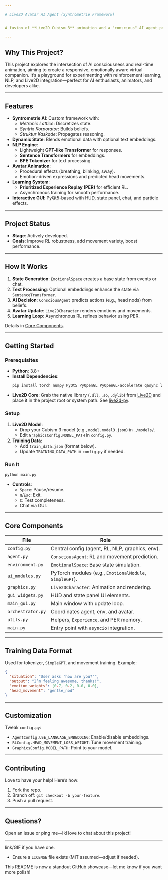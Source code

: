 ```yaml
---

# Live2D Avatar AI Agent (Syntrometrie Framework)


A fusion of **Live2D Cubism 3** animation and a "conscious" AI agent powered by the **Syntrometrie framework**. This project brings an interactive avatar to life, responding to user chat with dynamic **expressions** and **head movements**, driven by reinforcement learning. Built with **PyTorch**, **PyQt5/OpenGL**, and libraries like `live2d-py`, `sentence-transformers`, and `tokenizers`.

---
```


## Why This Project?

This project explores the intersection of AI consciousness and real-time animation, aiming to create a responsive, emotionally aware virtual companion. It’s a playground for experimenting with reinforcement learning, NLP, and Live2D integration—perfect for AI enthusiasts, animators, and developers alike.

---

## Features

- **Syntrometrie AI**: Custom framework with:
  - *Metronic Lattice*: Discretizes state.
  - *Syntrix Korporator*: Builds beliefs.
  - *Struktur Kaskade*: Propagates reasoning.
- **Dynamic State**: Blends emotional data with optional text embeddings.
- **NLP Engine**:
  - Lightweight **GPT-like Transformer** for responses.
  - **Sentence Transformers** for embeddings.
  - **BPE Tokenizer** for text processing.
- **Avatar Animation**:
  - Procedural effects (breathing, blinking, sway).
  - Emotion-driven expressions and predicted head movements.
- **Learning System**:
  - **Prioritized Experience Replay (PER)** for efficient RL.
  - Asynchronous training for smooth performance.
- **Interactive GUI**: PyQt5-based with HUD, state panel, chat, and particle effects.

---

## Project Status

- **Stage**: Actively developed.
- **Goals**: Improve RL robustness, add movement variety, boost performance.

---

## How It Works

1. **State Generation**: `EmotionalSpace` creates a base state from events or chat.
2. **Text Processing**: Optional embeddings enhance the state via `SentenceTransformer`.
3. **AI Decision**: `ConsciousAgent` predicts actions (e.g., head nods) from beliefs.
4. **Avatar Update**: `Live2DCharacter` renders emotions and movements.
5. **Learning Loop**: Asynchronous RL refines behavior using PER.

Details in [Core Components](#core-components).

---

## Getting Started

### Prerequisites
- **Python**: 3.8+
- **Install Dependencies**:
  ```bash
  pip install torch numpy PyQt5 PyOpenGL PyOpenGL-accelerate qasync live2d-py[cubism3] tokenizers sentence-transformers
  ```
- **Live2D Core**: Grab the native library (`.dll`, `.so`, `.dylib`) from [Live2D](https://www.live2d.com/en/) and place it in the project root or system path. See [live2d-py](https://github.com/GreatFruitOmsk/live2d-py).

### Setup
1. **Live2D Model**:
   - Drop your Cubism 3 model (e.g., `model.model3.json`) in `./models/`.
   - Edit `GraphicsConfig.MODEL_PATH` in `config.py`.
2. **Training Data**:
   - Add `train_data.json` (format below).
   - Update `TRAINING_DATA_PATH` in `config.py` if needed.

### Run It
```bash
python main.py
```
- **Controls**: 
  - `Space`: Pause/resume.
  - `Q`/`Esc`: Exit.
  - `C`: Test completeness.
  - Chat via GUI.

---

## Core Components

| File             | Role                                                                    |
|------------------|-------------------------------------------------------------------------|
| `config.py`      | Central config (agent, RL, NLP, graphics, env).                        |
| `agent.py`       | `ConsciousAgent`: RL and movement prediction.                          |
| `environment.py` | `EmotionalSpace`: Base state simulation.                               |
| `ai_modules.py`  | PyTorch modules (e.g., `EmotionalModule`, `SimpleGPT`).                |
| `graphics.py`    | `Live2DCharacter`: Animation and rendering.                            |
| `gui_widgets.py` | HUD and state panel UI elements.                                       |
| `main_gui.py`    | Main window with update loop.                                          |
| `orchestrator.py`| Coordinates agent, env, and avatar.                                    |
| `utils.py`       | Helpers, `Experience`, and PER memory.                                 |
| `main.py`        | Entry point with `asyncio` integration.                                |

---

## Training Data Format

Used for tokenizer, `SimpleGPT`, and movement training. Example:

```json
{
  "situation": "User asks 'how are you?'",
  "output": "I’m feeling awesome, thanks!",
  "emotion_weights": [0.7, 0.2, 0.0, 0.0],
  "head_movement": "gentle_nod"
}
```

---

## Customization

Tweak `config.py`:
- `AgentConfig.USE_LANGUAGE_EMBEDDING`: Enable/disable embeddings.
- `RLConfig.HEAD_MOVEMENT_LOSS_WEIGHT`: Tune movement training.
- `GraphicsConfig.MODEL_PATH`: Point to your model.

---

## Contributing

Love to have your help! Here’s how:
1. Fork the repo.
2. Branch off: `git checkout -b your-feature`.
3. Push a pull request.

---

## Questions?

Open an issue or ping me—I’d love to chat about this project!

---
 link/GIF if you have one.
- Ensure a `LICENSE` file exists (MIT assumed—adjust if needed).

This README is now a standout GitHub showcase—let me know if you want more polish!
